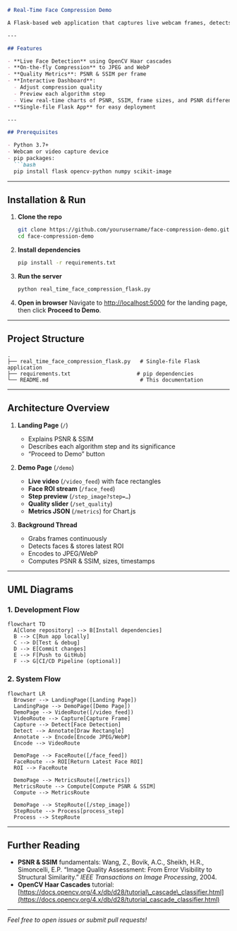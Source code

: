 ````markdown
# Real-Time Face Compression Demo

A Flask-based web application that captures live webcam frames, detects faces, compresses frames with JPEG/WebP at variable quality, computes PSNR/SSIM metrics, and visualizes everything in real time.

---

## Features

- **Live Face Detection** using OpenCV Haar cascades  
- **On-the-fly Compression** to JPEG and WebP  
- **Quality Metrics**: PSNR & SSIM per frame  
- **Interactive Dashboard**:  
  - Adjust compression quality  
  - Preview each algorithm step  
  - View real-time charts of PSNR, SSIM, frame sizes, and PSNR difference  
- **Single-file Flask App** for easy deployment  

---

## Prerequisites

- Python 3.7+  
- Webcam or video capture device  
- pip packages:  
  ```bash
  pip install flask opencv-python numpy scikit-image
````

---

## Installation & Run

1. **Clone the repo**

   ```bash
   git clone https://github.com/yourusername/face-compression-demo.git
   cd face-compression-demo
   ```

2. **Install dependencies**

   ```bash
   pip install -r requirements.txt
   ```

3. **Run the server**

   ```bash
   python real_time_face_compression_flask.py
   ```

4. **Open in browser**
   Navigate to [http://localhost:5000](http://localhost:5000) for the landing page, then click **Proceed to Demo**.

---

## Project Structure

```
.
├── real_time_face_compression_flask.py   # Single-file Flask application
├── requirements.txt                     # pip dependencies
└── README.md                             # This documentation
```

---

## Architecture Overview

1. **Landing Page** (`/`)

   * Explains PSNR & SSIM
   * Describes each algorithm step and its significance
   * “Proceed to Demo” button

2. **Demo Page** (`/demo`)

   * **Live video** (`/video_feed`) with face rectangles
   * **Face ROI stream** (`/face_feed`)
   * **Step preview** (`/step_image?step=…`)
   * **Quality slider** (`/set_quality`)
   * **Metrics JSON** (`/metrics`) for Chart.js

3. **Background Thread**

   * Grabs frames continuously
   * Detects faces & stores latest ROI
   * Encodes to JPEG/WebP
   * Computes PSNR & SSIM, sizes, timestamps

---

## UML Diagrams

### 1. Development Flow

```mermaid
flowchart TD
  A[Clone repository] --> B[Install dependencies]
  B --> C[Run app locally]
  C --> D[Test & debug]
  D --> E[Commit changes]
  E --> F[Push to GitHub]
  F --> G[CI/CD Pipeline (optional)]
```

### 2. System Flow

```mermaid
flowchart LR
  Browser --> LandingPage([Landing Page])
  LandingPage --> DemoPage([Demo Page])
  DemoPage --> VideoRoute([/video_feed])
  VideoRoute --> Capture[Capture Frame]
  Capture --> Detect[Face Detection]
  Detect --> Annotate[Draw Rectangle]
  Annotate --> Encode[Encode JPEG/WebP]
  Encode --> VideoRoute

  DemoPage --> FaceRoute([/face_feed])
  FaceRoute --> ROI[Return Latest Face ROI]
  ROI --> FaceRoute

  DemoPage --> MetricsRoute([/metrics])
  MetricsRoute --> Compute[Compute PSNR & SSIM]
  Compute --> MetricsRoute

  DemoPage --> StepRoute([/step_image])
  StepRoute --> Process[process_step]
  Process --> StepRoute
```

---

## Further Reading

* **PSNR & SSIM** fundamentals:
  Wang, Z., Bovik, A.C., Sheikh, H.R., Simoncelli, E.P. “Image Quality Assessment: From Error Visibility to Structural Similarity.” *IEEE Transactions on Image Processing*, 2004.
* **OpenCV Haar Cascades** tutorial:
  [https://docs.opencv.org/4.x/db/d28/tutorial\_cascade\_classifier.html](https://docs.opencv.org/4.x/db/d28/tutorial_cascade_classifier.html)

---

*Feel free to open issues or submit pull requests!*

```
```
